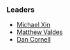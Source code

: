 ### Leaders

* [Michael Xin](mailto:michael.xin@owasp.org)
* [Matthew Valdes](mailto:matt.valdes@owasp.org)
* [Dan Cornell](mailto:)
